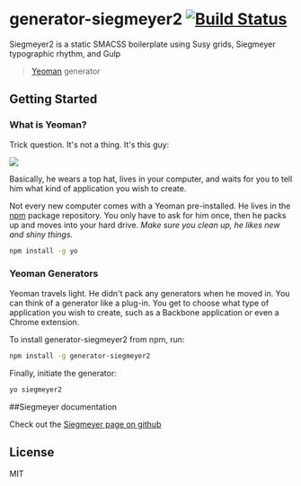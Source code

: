# generator-siegmeyer2 [![Build Status](https://secure.travis-ci.org/tbredin/generator-siegmeyer2.png?branch=master)](https://travis-ci.org/tbredin/generator-siegmeyer2)
Siegmeyer2 is a static SMACSS boilerplate using Susy grids, Siegmeyer typographic rhythm, and Gulp

> [Yeoman](http://yeoman.io) generator

## Getting Started

### What is Yeoman?

Trick question. It's not a thing. It's this guy:

![](http://i.imgur.com/JHaAlBJ.png)

Basically, he wears a top hat, lives in your computer, and waits for you to tell him what kind of application you wish to create.

Not every new computer comes with a Yeoman pre-installed. He lives in the [npm](https://npmjs.org) package repository. You only have to ask for him once, then he packs up and moves into your hard drive. *Make sure you clean up, he likes new and shiny things.*

```bash
npm install -g yo
```

### Yeoman Generators

Yeoman travels light. He didn't pack any generators when he moved in. You can think of a generator like a plug-in. You get to choose what type of application you wish to create, such as a Backbone application or even a Chrome extension.

To install generator-siegmeyer2 from npm, run:

```bash
npm install -g generator-siegmeyer2
```

Finally, initiate the generator:

```bash
yo siegmeyer2
```

##Siegmeyer documentation

Check out the [Siegmeyer page on github](https://github.com/tbredin/Siegmeyer2)

## License

MIT
